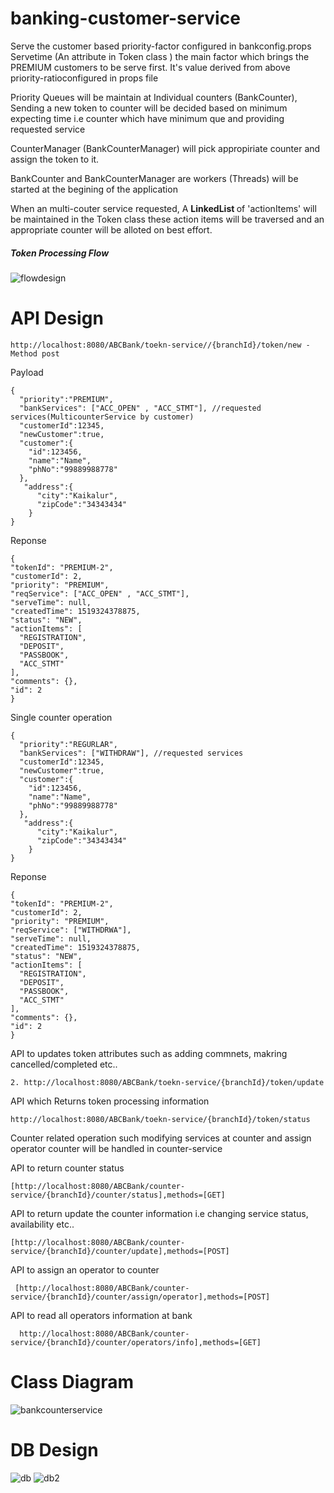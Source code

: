 # banking-customer-service

Serve the customer based priority-factor configured in bankconfig.props
 Servetime (An attribute in Token class ) the main factor which brings the PREMIUM customers to be serve first. It's value derived from above priority-ratioconfigured in props file

Priority Queues will be maintain at Individual counters (BankCounter), Sending a new token to counter will be decided based on minimum expecting time i.e counter which have minimum que and  providing requested service

CounterManager (BankCounterManager) will pick appropiriate counter and assign the token to it.

BankCounter and BankCounterManager are workers (Threads) will be started at the begining of the application

When an multi-couter service requested, A <b> LinkedList </b> of 'actionItems' will be maintained in the Token class these action items will be traversed and an appropriate counter will be alloted on best effort. 
 
##### Token Processing Flow

![flowdesign](https://user-images.githubusercontent.com/10070580/36557916-90be44fe-182f-11e8-87df-2abc0a3f24e7.png)


# API Design

```
http://localhost:8080/ABCBank/toekn-service//{branchId}/token/new - Method post
```
Payload
``` 
{
  "priority":"PREMIUM",
  "bankServices": ["ACC_OPEN" , "ACC_STMT"], //requested services(MulticounterService by customer)
  "customerId":12345,
  "newCustomer":true,
  "customer":{
    "id":123456,
    "name":"Name",
    "phNo":"99889988778"
  },
   "address":{
      "city":"Kaikalur",
      "zipCode":"34343434"
    }
}
``` 
Reponse 
``` 
{
"tokenId": "PREMIUM-2",
"customerId": 2,
"priority": "PREMIUM",
"reqService": ["ACC_OPEN" , "ACC_STMT"],
"serveTime": null,
"createdTime": 1519324378875,
"status": "NEW",
"actionItems": [
  "REGISTRATION",
  "DEPOSIT",
  "PASSBOOK",
  "ACC_STMT"
],
"comments": {},
"id": 2
}
``` 

Single counter  operation
``` 
{
  "priority":"REGURLAR",
  "bankServices": ["WITHDRAW"], //requested services
  "customerId":12345,
  "newCustomer":true,
  "customer":{
    "id":123456,
    "name":"Name",
    "phNo":"99889988778"
  },
   "address":{
      "city":"Kaikalur",
      "zipCode":"34343434"
    }
}
``` 

Reponse 

``` 
{
"tokenId": "PREMIUM-2",
"customerId": 2,
"priority": "PREMIUM",
"reqService": ["WITHDRWA"],
"serveTime": null,
"createdTime": 1519324378875,
"status": "NEW",
"actionItems": [
  "REGISTRATION",
  "DEPOSIT",
  "PASSBOOK",
  "ACC_STMT"
],
"comments": {},
"id": 2
}
``` 

API to updates token attributes such as adding commnets, makring cancelled/completed etc..
```
2. http://localhost:8080/ABCBank/toekn-service/{branchId}/token/update
```

API which Returns token processing information 
```
http://localhost:8080/ABCBank/toekn-service/{branchId}/token/status
```

Counter related operation such modifying services at counter and assign operator counter will be handled in counter-service

API to return counter status
  ```
  [http://localhost:8080/ABCBank/counter-service/{branchId}/counter/status],methods=[GET]
  ```
API to return update the counter information i.e changing service status, availability etc..
 
  ```
  [http://localhost:8080/ABCBank/counter-service/{branchId}/counter/update],methods=[POST]
  ```
API to assign an operator to counter 
 ```
  [http://localhost:8080/ABCBank/counter-service/{branchId}/counter/assign/operator],methods=[POST]
 ```  
 
 API to read all operators information at bank
 
 ```
   http://localhost:8080/ABCBank/counter-service/{branchId}/counter/operators/info],methods=[GET]
 ```  
  
# Class Diagram

![bankcounterservice](https://user-images.githubusercontent.com/10070580/36556135-2b70caae-182a-11e8-9355-f640ac620b26.jpg)

# DB Design

   ![db](https://user-images.githubusercontent.com/10070580/36557812-4c8746c8-182f-11e8-83ed-3fc06278debd.png)
   ![db2](https://user-images.githubusercontent.com/10070580/36557813-4cfa556e-182f-11e8-99ca-f4167d0f2a1b.png)


